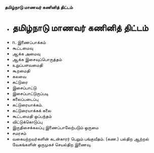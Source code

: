 **தமிழ்நாடு மாணவர் கணினித் திட்டம்**
- # தமிழ்நாடு மாணவர் கணினித் திட்டம்
- n. இணைப்பாக்கம்
- கூட்டமைவு
- ஆக்க அமைவு
- ஆக்க இசைவுப்பொருத்தம்
- உறுப்பளவமைதி
- கூறமைதி
- கலவை
- கட்டுரை
- இசைப்பாட்டு
- இசைப்பாட்டுருப்படி
- கலைப்படைப்பு
- கட்டுரையாக்கம்.
- கட்டுரையாக்கக் கலை
- கூட்டமைதி ஒப்பந்தம்
- விட்டுக்கொடுப்பு
- இருதிசைக்கலப்பு இணைப்பாலேற்படும் ஒருமை
- சமரசம்
- வகையற்றவர்களின் கடன்காரர் பெறும் பங்குவீதம். (கண.) பல்திற ஆற்றல் வேகங்களின் ஒருமுகச் செயல்திற இணைவு.

